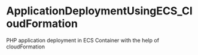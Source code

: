 # ApplicationDeploymentUsingECS_CloudFormation
PHP application deployment in ECS Container with the help of cloudFormation
